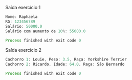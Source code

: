 Saída exercício 1
```java
Nome: Raphaela
RG: 123456789
Salário: 50000.0
Salário com aumento de 10%: 55000.0

Process finished with exit code 0
```

Saída exercício 2

```java
Cachorro 1: Louie, Peso: 3.5, Raça: Yorkshire Terrier
Cachorro 2: Ricardo, Idade: 64.0, Raça: São Bernardo

Process finished with exit code 0
```
